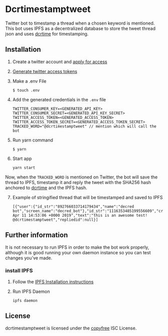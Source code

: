 # Dcrtimestamptweet

Twitter bot to timestamp a thread when a chosen keyword is mentioned. This bot uses IPFS as a decentralized database to store the tweet thread json and uses [dcrtime](https://github.com/decred/dcrtime) for timestamping.


## Installation

1. Create a twitter account and [apply for access](https://developer.twitter.com/en/apply-for-access.html)

2. [Generate twitter access tokens](https://developer.twitter.com/en/docs/basics/authentication/guides/access-tokens.html)

3. Make a .env File
    ```
    $ touch .env
    ```

4. Add the generated credentials in the `.env` file
    ```
    TWITTER_CONSUMER_KEY=<GENERATED_API_KEY>
    TWITTER_CONSUMER_SECRET=<GENERATED_API_KEY_SECRET>
    TWITTER_ACCESS_TOKEN=<GENERATED_ACCESS_TOKEN>
    TWITTER_ACCESS_TOKEN_SECRET=<GENERATED_ACCESS_TOKEN_SECRET>
    TRACKED_WORD="@dcrtimestamptweet" // mention which will call the bot
    ```

5. Run yarn command
    ```
    $ yarn
    ```

6. Start app
    ```
    yarn start
    ```

Now, when the `TRACKED_WORD` is mentioned on Twitter, the bot will save the thread to IPFS, timestamp it and reply the tweet with the SHA256 hash anchored to [dcrtime](https://github.com/decred/dcrtime) and the IPFS hash.


7. Example of stringified thread that will be timestamped and saved to IPFS

    ```
    [{"user":{"id_str":"892766033714179434","name":"decred bot","screen_name":"decred_bot"},"id_str":"1116353485199556609","created_at":"Thu Apr 11 14:53:06 +0000 2019","text":"this is an awesome test! @dcrtimestamptweet","repliedid":null}]
    ```

## Further information

It is not necessary to run IPFS in order to make the bot work properly, although it is good running your own daemon instance so you can test changes you've made.

### install IPFS

1. Follow the [IPFS Installation instructions](https://docs.ipfs.io/introduction/install/) 

2. Run IPFS Daemon 
    ```
    ipfs daemon
    ```


## License

dcrtimestamptweet is licensed under the [copyfree](http://copyfree.org) ISC License.
